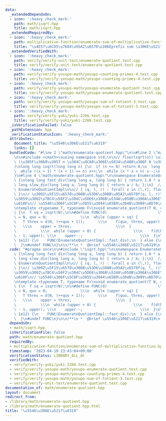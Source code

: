 ```yaml
---
data:
  _extendedDependsOn:
  - icon: ':heavy_check_mark:'
    path: math/isqrt.hpp
    title: math/isqrt.hpp
  _extendedRequiredBy:
  - icon: ':heavy_check_mark:'
    path: multiplicative-function/enumerate-sum-of-multiplicative-function.hpp
    title: "\u4E57\u6CD5\u7684\u95A2\u6570\u306Eprefix sum \u306E\u5217\u6319"
  _extendedVerifiedWith:
  - icon: ':heavy_check_mark:'
    path: verify/verify-unit-test/enumerate-quotient.test.cpp
    title: verify/verify-unit-test/enumerate-quotient.test.cpp
  - icon: ':heavy_check_mark:'
    path: verify/verify-yosupo-math/yosupo-counting-primes-4.test.cpp
    title: verify/verify-yosupo-math/yosupo-counting-primes-4.test.cpp
  - icon: ':heavy_check_mark:'
    path: verify/verify-yosupo-math/yosupo-enumerate-quotient.test.cpp
    title: verify/verify-yosupo-math/yosupo-enumerate-quotient.test.cpp
  - icon: ':heavy_check_mark:'
    path: verify/verify-yosupo-math/yosupo-sum-of-totient-3.test.cpp
    title: verify/verify-yosupo-math/yosupo-sum-of-totient-3.test.cpp
  - icon: ':heavy_check_mark:'
    path: verify/verify-yuki/yuki-2266.test.cpp
    title: verify/verify-yuki/yuki-2266.test.cpp
  _isVerificationFailed: false
  _pathExtension: hpp
  _verificationStatusIcon: ':heavy_check_mark:'
  attributes:
    document_title: "\u5546\u306E\u5217\u6319"
    links: []
  bundledCode: "#line 2 \"math/enumerate-quotient.hpp\"\n\n#line 2 \"math/isqrt.hpp\"\
    \n\n#include <cmath>\nusing namespace std;\n\n// floor(sqrt(n)) \u3092\u8FD4\u3059\
    \ (\u305F\u3060\u3057 n \u304C\u8CA0\u306E\u5834\u5408\u306F 0 \u3092\u8FD4\u3059\
    )\nlong long isqrt(long long n) {\n  if (n <= 0) return 0;\n  long long x = sqrt(n);\n\
    \  while ((x + 1) * (x + 1) <= n) x++;\n  while (x * x > n) x--;\n  return x;\n\
    }\n#line 4 \"math/enumerate-quotient.hpp\"\n\nnamespace EnumerateQuotientImpl\
    \ {\nlong long fast_div(long long a, long long b) { return 1.0 * a / b; };\nlong\
    \ long slow_div(long long a, long long b) { return a / b; };\n}  // namespace\
    \ EnumerateQuotientImpl\n\n// { (q, l, r) : forall x in (l,r], floor(N/x) = q\
    \ }\n// \u3092\u5F15\u6570\u306B\u53D6\u308B\u95A2\u6570f(q, l, r)\u3092\u6E21\
    \u3059\u3002\u7BC4\u56F2\u304C\u5DE6\u306B\u534A\u958B\u306A\u306E\u306B\u6CE8\
    \u610F\n// \u5546\u306F\u5C0F\u3055\u3044\u65B9\u304B\u3089\u8D70\u67FB\u3059\u308B\
    \ntemplate <typename T, typename F>\nvoid enumerate_quotient(T N, const F& f)\
    \ {\n  T sq = isqrt(N);\n\n#define FUNC(d)                       \\\n  T upper\
    \ = N, quo = 0;               \\\n  while (upper > sq) {                \\\n \
    \   T thres = d(N, (++quo + 1));      \\\n    f(quo, thres, upper);          \
    \   \\\n    upper = thres;                    \\\n  }                        \
    \           \\\n  while (upper > 0) {                 \\\n    f(d(N, upper), upper\
    \ - 1, upper); \\\n    upper--;                          \\\n  }\n\n  if (N <=\
    \ 1e12) {\n    FUNC(EnumerateQuotientImpl::fast_div);\n  } else {\n    FUNC(EnumerateQuotientImpl::slow_div);\n\
    \  }\n#undef FUNC\n}\n\n/**\n *  @brief \u5546\u306E\u5217\u6319\n */\n"
  code: "#pragma once\n\n#include \"isqrt.hpp\"\n\nnamespace EnumerateQuotientImpl\
    \ {\nlong long fast_div(long long a, long long b) { return 1.0 * a / b; };\nlong\
    \ long slow_div(long long a, long long b) { return a / b; };\n}  // namespace\
    \ EnumerateQuotientImpl\n\n// { (q, l, r) : forall x in (l,r], floor(N/x) = q\
    \ }\n// \u3092\u5F15\u6570\u306B\u53D6\u308B\u95A2\u6570f(q, l, r)\u3092\u6E21\
    \u3059\u3002\u7BC4\u56F2\u304C\u5DE6\u306B\u534A\u958B\u306A\u306E\u306B\u6CE8\
    \u610F\n// \u5546\u306F\u5C0F\u3055\u3044\u65B9\u304B\u3089\u8D70\u67FB\u3059\u308B\
    \ntemplate <typename T, typename F>\nvoid enumerate_quotient(T N, const F& f)\
    \ {\n  T sq = isqrt(N);\n\n#define FUNC(d)                       \\\n  T upper\
    \ = N, quo = 0;               \\\n  while (upper > sq) {                \\\n \
    \   T thres = d(N, (++quo + 1));      \\\n    f(quo, thres, upper);          \
    \   \\\n    upper = thres;                    \\\n  }                        \
    \           \\\n  while (upper > 0) {                 \\\n    f(d(N, upper), upper\
    \ - 1, upper); \\\n    upper--;                          \\\n  }\n\n  if (N <=\
    \ 1e12) {\n    FUNC(EnumerateQuotientImpl::fast_div);\n  } else {\n    FUNC(EnumerateQuotientImpl::slow_div);\n\
    \  }\n#undef FUNC\n}\n\n/**\n *  @brief \u5546\u306E\u5217\u6319\n */\n"
  dependsOn:
  - math/isqrt.hpp
  isVerificationFile: false
  path: math/enumerate-quotient.hpp
  requiredBy:
  - multiplicative-function/enumerate-sum-of-multiplicative-function.hpp
  timestamp: '2023-04-10 23:43:04+09:00'
  verificationStatus: LIBRARY_ALL_AC
  verifiedWith:
  - verify/verify-yuki/yuki-2266.test.cpp
  - verify/verify-yosupo-math/yosupo-enumerate-quotient.test.cpp
  - verify/verify-yosupo-math/yosupo-counting-primes-4.test.cpp
  - verify/verify-yosupo-math/yosupo-sum-of-totient-3.test.cpp
  - verify/verify-unit-test/enumerate-quotient.test.cpp
documentation_of: math/enumerate-quotient.hpp
layout: document
redirect_from:
- /library/math/enumerate-quotient.hpp
- /library/math/enumerate-quotient.hpp.html
title: "\u5546\u306E\u5217\u6319"
---
```

